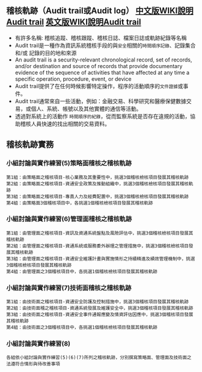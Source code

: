 ## 稽核軌跡（Audit trail或Audit log） [中文版WIKI說明Audit trail](https://zh.m.wikipedia.org/zh-hant/%E6%95%B8%E6%93%9A%E8%BB%8C%E8%B7%A1) [英文版WIKI說明Audit trail](https://en.wikipedia.org/wiki/Audit_trail)
- 有許多名稱: 稽核追蹤、稽核跟蹤、稽核日誌、檔案日誌或軌跡紀錄等名稱
- Audit trail是一種作為資訊系統稽核手段的與`安全`相關的`時間順序記錄`、記錄集合 和/或 記錄的目的地和來源
- An audit trail is a security-relevant chronological record, set of records, and/or destination and source of records that provide documentary evidence of the sequence of activities that have affected at any time a specific operation, procedure, event, or device
- Audit trail提供了在任何時候影響特定操作，程序的活動順序的`文件證據`或事件。 
- Audit trail通常來自一些活動，例如：金融交易、科學研究和醫療保健數據交易，或個人、系統、帳號以及其他實體的通信等活動。
- 透過對系統上的活動作 `時間順序的紀錄`，從而監察系統是否存在違規的活動，協助稽核人員快速的找出相關的交易資料。

## 稽核軌跡實務
### 小組討論與實作練習(5)策略面稽核之稽核軌跡
```
第1組：由策略面之稽核項目-核心業務及其重要性中，挑選3個稽核檢核項目發展其稽核軌跡
第2組：由策略面之稽核項目-資通安全政策及推動組織中，挑選3個稽核檢核項目發展其稽核軌跡
第3組：由策略面之稽核項目-專責人力及經費配置中，挑選3個稽核檢核項目發展其稽核軌跡
第4組：由策略面3個稽核項目中，各挑選1個稽核檢核項目發展其稽核軌跡
```
### 小組討論與實作練習(6)管理面稽核之稽核軌跡
```
第1組：由管理面之稽核項目-資訊及資通系統盤點及風險評估中，挑選3個稽核檢核項目發展其稽核軌跡
第2組：由管理面之稽核項目-資通系統或服務委外辦理之管理措施中，挑選3個稽核檢核項目發展其稽核軌跡
第3組：由管理面之稽核項目-資通安全維護計畫與實施情形之持續精進及績效管理機制中，挑選3個稽核檢核項目發展其稽核軌跡
第4組：由管理面之3個稽核項目中，各挑選1個稽核檢核項目發展其稽核軌跡
```

### 小組討論與實作練習(7)技術面稽核之稽核軌跡
```
第1組：由技術面之稽核項目-資通安全防護及控制措施中，挑選3個稽核項目發展其稽核軌跡
第2組：由技術面稽之稽核項目-資通系統發展及維護安全中，挑選3個稽核項目發展其稽核軌跡
第3組：由技術面之稽核項目-資通安全事件通報應變及情資評估因應中，挑選3個稽核項目發展其稽核軌跡
第4組：由技術面之3個稽核項目中，各挑選1個稽核檢核項目發展其稽核軌跡
```

### 小組討論與實作練習(8)
```
各組依小組討論與實作練習(5)(6)(7)所列之稽核軌跡，分別撰寫策略面、管理面及技術面之法遵符合情形與待改善事項
```
